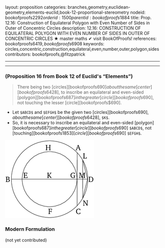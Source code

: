 layout: proposition
categories: branches,geometry,euclidean-geometry,elements-euclid,book-12-proportional-stereometry
nodeid: bookofproofs$2292
orderid: 1500
parentid: bookofproofs$1884
title: Prop. 12.16: Construction of Equilateral Polygon with Even Number of Sides in Outer of Concentric Circles
description: 12.16: CONSTRUCTION OF EQUILATERAL POLYGON WITH EVEN NUMBER OF SIDES IN OUTER OF CONCENTRIC CIRCLES &#9733; master maths &#10004; visit BookOfProofs!
references: bookofproofs$6419,bookofproofs$6908
keywords: circles,concentric,construction,equilateral,even,number,outer,polygon,sides
contributors: bookofproofs,@fitzpatrick

---


---

### (Proposition 16 from Book 12 of Euclid's “Elements”)

> There being two [circles][bookofproofs$690] about the same [center][bookofproofs$6428], to inscribe an equilateral and even-sided [polygon][bookofproofs$687] in the greater [circle][bookofproofs$690], not touching the lesser [circle][bookofproofs$690].
* Let `$ABCD$` and `$EFGH$` be the given two [circles][bookofproofs$690], about the same [center][bookofproofs$6428], `$K$`.
* So, it is necessary to inscribe an equilateral and even-sided [polygon][bookofproofs$687] in the greater [circle][bookofproofs$690] `$ABCD$`, not [touching][bookofproofs$1853] [circle][bookofproofs$690] `$EFGH$`.

![fig16e](https://github.com/bookofproofs/bookofproofs.github.io/blob/main/_sources/_assets/images/euclid/Book12/fig16e.png?raw=true)



### Modern Formulation

(not yet contributed)
